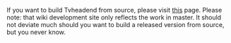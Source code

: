 <div class="hts-doc-text">

If you want to build Tvheadend from source, please visit
[this](https://tvheadend.org/projects/tvheadend/wiki/Building) page.
Please note: that wiki development site only reflects the work in
master. It should not deviate much should you want to build a released
version from source, but you never know.

</div>
